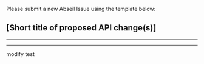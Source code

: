 Please submit a new Abseil Issue using the template below:

## [Short title of proposed API change(s)]

--------------------------------------------------------------------------------
-------------------------------------------------------------------------------

modify test
